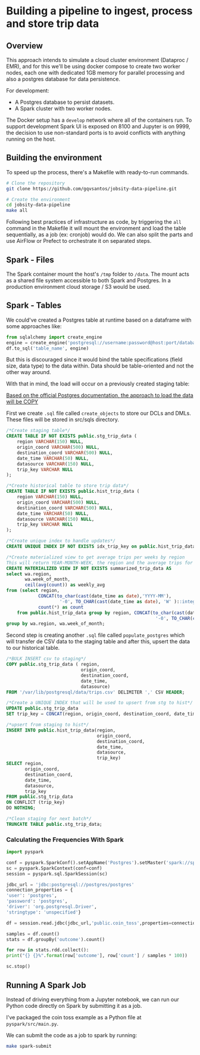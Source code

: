 # Building a pipeline to ingest, process and store trip data

## Overview

This approach intends to simulate a cloud cluster environment (Dataproc / EMR), and for this we'll be using docker compose to create two worker nodes, each one with dedicated 1GB memory for parallel processing and also a postgres database for data persistence.

For development:

* A Postgres database to persist datasets.
* A Spark cluster with two worker nodes.

The Docker setup has a `develop` network where all of the containers run. To support development Spark UI is exposed on 8100 and Jupyter is on 9999, the decision to use non-standard ports is to avoid conflicts with anything running on the host.

## Building the environment

To speed up the process, there's a Makefile with ready-to-run commands.

```bash
# Clone the repository
git clone https://github.com/gqvsantos/jobsity-data-pipeline.git

# Create the environment
cd jobsity-data-pipeline
make all
```

Following best practices of infrastructure as code, by triggering the `all` command in the Makefile it will mount the environment and load the table sequentially, as a job (ex: cronjob) would do. We can also split the parts and use AirFlow or Prefect to orchestrate it on separated steps.

## Spark - Files

The Spark container mount the host's `/tmp` folder to `/data`. The mount acts as a shared file system accessible to both Spark and Postgres. In a production environment cloud storage / S3 would be used.

## Spark - Tables

We could've created a Postgres table at runtime based on a dataframe with some approaches like:

```python
from sqlalchemy import create_engine
engine = create_engine('postgresql://username:password@host:port/database')
df.to_sql('table_name', engine)
```

But this is discouraged since it would bind the table specifications (field size, data type) to the data within. Data should be table-oriented and not the other way around. 

With that in mind, the load will occur on a previously created staging table:

[Based on the official Postgres documentation, the approach to load the data will be COPY](https://www.postgresql.org/docs/current/populate.html#POPULATE-COPY-FROM)

First we create `.sql` file called `create_objects` to store our DCLs and DMLs. These files will be stored in src/sqls directory.

```sql
/*Create staging table*/
CREATE TABLE IF NOT EXISTS public.stg_trip_data (
    region VARCHAR(150) NULL,
    origin_coord VARCHAR(500) NULL,
    destination_coord VARCHAR(500) NULL,
    date_time VARCHAR(50) NULL,
    datasource VARCHAR(150) NULL,
    trip_key VARCHAR NULL
);

/*Create historical table to store trip data*/
CREATE TABLE IF NOT EXISTS public.hist_trip_data (
    region VARCHAR(150) NULL,
    origin_coord VARCHAR(500) NULL,
    destination_coord VARCHAR(500) NULL,
    date_time VARCHAR(50) NULL,
    datasource VARCHAR(150) NULL,
    trip_key VARCHAR NULL
);

/*Create unique index to handle updates*/
CREATE UNIQUE INDEX IF NOT EXISTS idx_trip_key on public.hist_trip_data (trip_key);

/*Create materialized view to get average trips per weeks by region
This will return YEAR-MONTH-WEEK, the region and the average trips for that region that week*/
CREATE MATERIALIZED VIEW IF NOT EXISTS summarized_trip_data AS
select wa.region, 
       wa.week_of_month, 
       ceil(avg(count)) as weekly_avg 
from (select region, 
            CONCAT(to_char(cast(date_time as date),'YYYY-MM'), 
                    '-0', TO_CHAR(cast(date_time as date), 'W' )::integer) as week_of_month, 
            count(*) as count 
    from public.hist_trip_data group by region, CONCAT(to_char(cast(date_time as date),'YYYY-MM'), 
                                                        '-0', TO_CHAR(cast(date_time as date), 'W' )::integer)) as wa 
group by wa.region, wa.week_of_month;
```

Second step is creating another `.sql` file called `populate_postgres` which will transfer de CSV data to the staging table and after this, upsert the data to our historical table.

```sql
/*BULK INSERT csv to staging*/
COPY public.stg_trip_data ( region, 
                            origin_coord, 
                            destination_coord, 
                            date_time, 
                            datasource)
FROM '/var/lib/postgresql/data/trips.csv' DELIMITER ',' CSV HEADER;

/*Create a UNIQUE INDEX that will be used to upsert from stg to hist*/
UPDATE public.stg_trip_data
SET trip_key = CONCAT(region, origin_coord, destination_coord, date_time, datasource);

/*upsert from staging to hist*/
INSERT INTO public.hist_trip_data(region, 
                                  origin_coord, 
                                  destination_coord, 
                                  date_time, 
                                  datasource,
                                  trip_key)
SELECT region, 
       origin_coord, 
       destination_coord, 
       date_time, 
       datasource,
       trip_key
FROM public.stg_trip_data
ON CONFLICT (trip_key)
DO NOTHING;

/*Clean staging for next batch*/
TRUNCATE TABLE public.stg_trip_data;
```

### Calculating the Frequencies With Spark

```python
import pyspark

conf = pyspark.SparkConf().setAppName('Postgres').setMaster('spark://spark:7077')
sc = pyspark.SparkContext(conf=conf)
session = pyspark.sql.SparkSession(sc)

jdbc_url = 'jdbc:postgresql://postgres/postgres'
connection_properties = {
'user': 'postgres',
'password': 'postgres',
'driver': 'org.postgresql.Driver',
'stringtype': 'unspecified'}

df = session.read.jdbc(jdbc_url,'public.coin_toss',properties=connection_properties)

samples = df.count()
stats = df.groupBy('outcome').count()

for row in stats.rdd.collect():
print("{} {}%".format(row['outcome'], row['count'] / samples * 100))

sc.stop()
```

## Running A Spark Job

Instead of driving everything from a Jupyter notebook, we can run our Python code directly on Spark by submitting it as a job.

I've packaged the coin toss example as a Python file at `pyspark/src/main.py`.

We can submit the code as a job to spark by running:

```bash
make spark-submit
```
